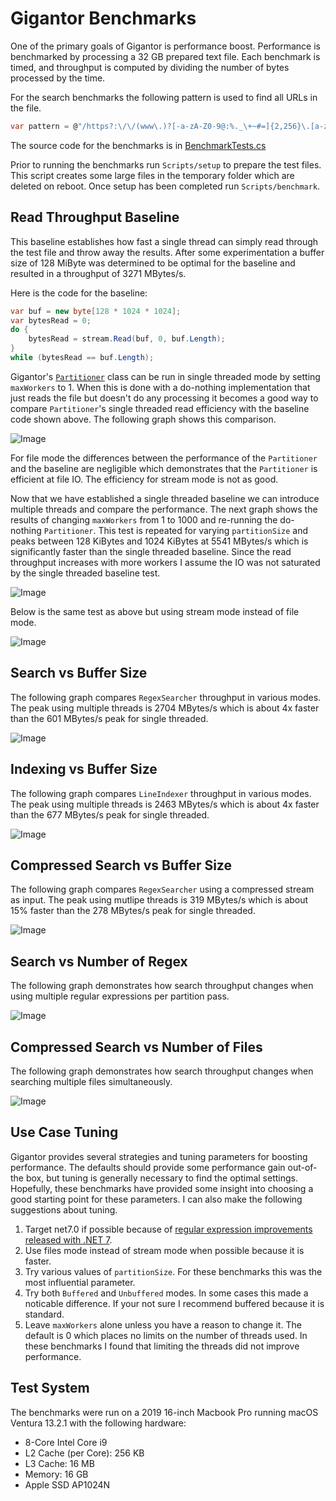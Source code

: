 # Gigantor Benchmarks

One of the primary goals of Gigantor is performance boost.  Performance is benchmarked by processing a 32 GB prepared text file.  Each benchmark is timed, and throughput is computed by dividing the number of bytes processed by the time.

For the search benchmarks the following pattern is used to find all URLs in the file.

```csharp
var pattern = @"/https?:\/\/(www\.)?[-a-zA-Z0-9@:%._\+~#=]{2,256}\.[a-z]{2,6}\b([-a-zA-Z0-9@:%_\+.~#()?&//=]*)/"; 
```
The source code for the benchmarks is in [BenchmarkTests.cs](https://github.com/imagibee/Gigantor/blob/main/Benchmarking/Tests/BenchmarkTests.cs)

Prior to running the benchmarks run `Scripts/setup` to prepare the test files.  This script creates some large files in the temporary folder which are deleted on reboot.  Once setup has been completed run `Scripts/benchmark`.


## Read Throughput Baseline
This baseline establishes how fast a single thread can simply read through the test file and throw away the results.  After some experimentation a buffer size of 128 MiByte was determined to be optimal for the baseline and resulted in a throughput of 3271 MBytes/s.  

Here is the code for the baseline:
```csharp
var buf = new byte[128 * 1024 * 1024];
var bytesRead = 0;
do {
    bytesRead = stream.Read(buf, 0, buf.Length);
}
while (bytesRead == buf.Length);
```

Gigantor's [`Partitioner`](https://github.com/imagibee/Gigantor/blob/main/Gigantor/Partitioner.cs) class can be run in single threaded mode by setting `maxWorkers` to 1.  When this is done with a do-nothing implementation that just reads the file but doesn't do any processing it becomes a good way to compare `Partitioner`'s single threaded read efficiency with the baseline code shown above.  The following graph shows this comparison.

![Image](https://raw.githubusercontent.com/imagibee/Gigantor/main/Docs/Read-Baseline.png)

For file mode the differences between the performance of the `Partitioner` and the baseline are negligible which demonstrates that the `Partitioner` is efficient at file IO.  The efficiency for stream mode is not as good.

Now that we have established a single threaded baseline we can introduce multiple threads and compare the performance.  The next graph shows the results of changing `maxWorkers` from 1 to  1000 and re-running the do-nothing `Partitioner`.  This test is repeated for varying `partitionSize` and peaks between 128 KiBytes and 1024 KiBytes at 5541 MBytes/s which is significantly faster than the single threaded baseline.  Since the read throughput increases with more workers I assume the IO was not saturated by the single threaded baseline test.

![Image](https://raw.githubusercontent.com/imagibee/Gigantor/main/Docs/FileRead-vs-Buffer.png)

Below is the same test as above but using stream mode instead of file mode.

![Image](https://raw.githubusercontent.com/imagibee/Gigantor/main/Docs/StreamRead-vs-Buffer.png)



## Search vs Buffer Size
The following graph compares `RegexSearcher` throughput in various modes.  The peak using multiple threads is 2704 MBytes/s which is about 4x faster than the 601 MBytes/s peak for single threaded.

![Image](https://raw.githubusercontent.com/imagibee/Gigantor/main/Docs/Search-vs-Buffer.png)

## Indexing vs Buffer Size
The following graph compares `LineIndexer` throughput in various modes.  The peak using multiple threads is 2463 MBytes/s which is about 4x faster than the 677 MBytes/s peak for single threaded.

![Image](https://raw.githubusercontent.com/imagibee/Gigantor/main/Docs/Indexing-vs-Buffer.png)

## Compressed Search vs Buffer Size
The following graph compares `RegexSearcher` using a compressed stream as input.  The peak using mutlipe threads is 319 MBytes/s which is about 15% faster than the 278 MBytes/s peak for single threaded.

![Image](https://raw.githubusercontent.com/imagibee/Gigantor/main/Docs/CompressedSearch-vs-Buffer.png)

## Search vs Number of Regex
The following graph demonstrates how search throughput changes when using multiple regular expressions per partition pass.

![Image](https://raw.githubusercontent.com/imagibee/Gigantor/main/Docs/Search-vs-NumRegex.png)

## Compressed Search vs Number of Files
The following graph demonstrates how search throughput changes when searching multiple files simultaneously.

![Image](https://raw.githubusercontent.com/imagibee/Gigantor/main/Docs/Compressed-vs-NumFiles.png)


## Use Case Tuning
Gigantor provides several strategies and tuning parameters for boosting performance.  The defaults should provide some performance gain out-of-the box, but tuning is generally necessary to find the optimal settings.  Hopefully, these benchmarks have provided some insight into choosing a good starting point for these parameters.  I can also make the following suggestions about tuning.

1. Target net7.0 if possible because of [regular expression improvements released with .NET 7](https://devblogs.microsoft.com/dotnet/regular-expression-improvements-in-dotnet-7/).
1. Use files mode instead of stream mode when possible because it is faster.
1. Try various values of `partitionSize`.  For these benchmarks this was the most influential parameter.
1. Try both `Buffered` and `Unbuffered` modes.  In some cases this made a noticable difference.  If your not sure I recommend buffered because it is standard.
1. Leave `maxWorkers` alone unless you have a reason to change it.  The default is 0 which places no limits on the number of threads used.  In these benchmarks I found that limiting the threads did not improve performance. 

## Test System
The benchmarks were run on a 2019 16-inch Macbook Pro running macOS Ventura 13.2.1 with the following hardware:
- 8-Core Intel Core i9
- L2 Cache (per Core):	256 KB
- L3 Cache:	16 MB
- Memory:	16 GB
- Apple SSD AP1024N
